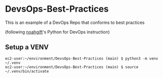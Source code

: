 # DevsOps-Best-Practices
This is an example of a DevOps Repo that conforms to best practices

(following [noahgift](https://github.com/noahgift)'s Python for DevOps instruction)

## Setup a VENV

```
ec2-user:~/environment/DevsOps-Best-Practices (main) $ python3 -m venv ~/.venv
ec2-user:~/environment/DevsOps-Best-Practices (main) $ source ~/.venv/bin/activate
```
